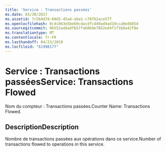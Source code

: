 ```yaml
---
title: 'Service : Transactions passées'
ms.date: 03/30/2017
ms.assetid: 7c564d7d-60d3-45a4-a9a1-c78f62ace57f
ms.openlocfilehash: 0c4c863e5beb9cdacdfcd49ad4ad19cca0edb85d
ms.sourcegitcommit: 9b552addadfb57fab0b9e7852ed4f1f1b8a42f8e
ms.translationtype: MT
ms.contentlocale: fr-FR
ms.lasthandoff: 04/23/2019
ms.locfileid: "61998177"
---
```

# <a name="service-transactions-flowed"></a><span data-ttu-id="eb509-102">Service : Transactions passées</span><span class="sxs-lookup"><span data-stu-id="eb509-102">Service: Transactions Flowed</span></span>
<span data-ttu-id="eb509-103">Nom du compteur : Transactions passées.</span><span class="sxs-lookup"><span data-stu-id="eb509-103">Counter Name: Transactions Flowed.</span></span>  
  
## <a name="description"></a><span data-ttu-id="eb509-104">Description</span><span class="sxs-lookup"><span data-stu-id="eb509-104">Description</span></span>  
 <span data-ttu-id="eb509-105">Nombre de transactions passées aux opérations dans ce service.</span><span class="sxs-lookup"><span data-stu-id="eb509-105">Number of transactions flowed to operations in this service.</span></span>
